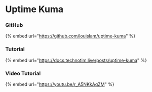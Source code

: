# Uptime Kuma

### GitHub

{% embed url="https://github.com/louislam/uptime-kuma" %}

### Tutorial&#x20;

{% embed url="https://docs.technotim.live/posts/uptime-kuma" %}

### Video Tutorial

{% embed url="https://youtu.be/r_A5NKkAqZM" %}
